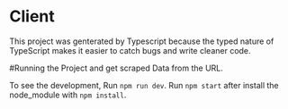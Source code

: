 # Client

This project was genterated by Typescript because the typed nature of TypeScript makes it easier to catch bugs and write cleaner code.

#Running the Project and get scraped Data from the URL.

To see the development, Run `npm run dev`.
Run `npm start` after install the node_module with `npm install`.